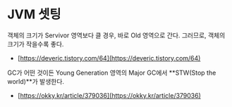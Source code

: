 # JVM 셋팅



객체의 크기가 Servivor 영역보다 클 경우, 바로 Old 영역으로 간다. 그러므로, 객체의 크기가 작을수록 좋다.



* [https://deveric.tistory.com/64](https://deveric.tistory.com/64)

GC가 어떤 것이든 Young Generation 영역의 Major GC에서 **STW\(Stop the world\)**가 발생한다.

* [https://okky.kr/article/379036](https://okky.kr/article/379036)



